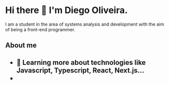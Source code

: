   <h1>Hi there 👋 I'm Diego Oliveira.</h1>
  <p>I am a student in the area of ​​systems analysis and development with the aim of being a front-end programmer.</p>
  <h2>About me<h2/>
  <ul> <li>🌱 Learning more about technologies like Javascript, Typescript, React, Next.js...<li/><ul/>
  
<!--
**DiegoFernands/DiegoFernands** is a ✨ _special_ ✨ repository because its `README.md` (this file) appears on your GitHub profile.

Here are some ideas to get you started:

- 🔭 I’m currently working on ...
- 🌱 I’m currently learning ...
- 👯 I’m looking to collaborate on ...
- 🤔 I’m looking for help with ...
- 💬 Ask me about ...
- 📫 How to reach me: ...
- 😄 Pronouns: ...
- ⚡ Fun fact: ...
-->
